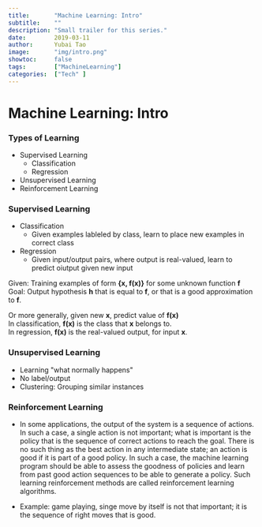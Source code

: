 ```yaml
---
title:       "Machine Learning: Intro"
subtitle:    ""
description: "Small trailer for this series."
date:        2019-03-11
author:      Yubai Tao
image:       "img/intro.png"
showtoc:     false
tags:        ["MachineLearning"]
categories:  ["Tech" ]
---
```

# Machine Learning: Intro

### Types of Learning

* Supervised Learning
  * Classification
  * Regression
* Unsupervised Learning
* Reinforcement Learning

### Supervised Learning
* Classification
  * Given examples lableled by class, learn to place new examples in correct class
* Regression
  * Given input/output pairs, where output is real-valued, learn to predict oiutput given new input

Given: Training examples of form **{x, f(x)}** for some unknown function **f**
<br>
Goal: Output hypothesis **h** that is equal to **f**, or that is a good approximation to **f**.

Or more generally, given new **x**, predict value of **f(x)**
<br>
In classification, **f(x)** is the class that **x** belongs to.
<br>
In regression, **f(x)** is the real-valued output, for input **x**.

### Unsupervised Learning
* Learning "what normally happens"
* No label/output
* Clustering: Grouping similar instances

### Reinforcement Learning
* In some applications, the output of the system is a sequence of actions.
In such a case, a single action is not important; what is important is the
policy that is the sequence of correct actions to reach the goal. There is
no such thing as the best action in any intermediate state; an action is
good if it is part of a good policy. In such a case, the machine learning
program should be able to assess the goodness of policies and learn from
past good action sequences to be able to generate a policy. Such learning
reinforcement methods are called reinforcement learning algorithms.

* Example: game playing, singe move by itself is not that important; it is the sequence of right moves that is good.


